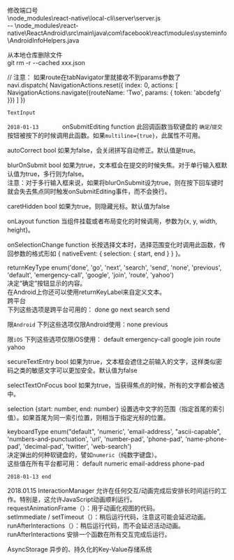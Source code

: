 修改端口号   
\node_modules\react-native\local-cli\server\server.js   
-- \node_modules\react-native\ReactAndroid\src\main\java\com\facebook\react\modules\systeminfo\AndroidInfoHelpers.java

从本地仓库删除文件   
git rm -r --cached xxx.json

  // 注意： 如果route在tabNavigator里就接收不到params参数了    
                navi.dispatch( NavigationActions.reset({
                    index: 0,
                    actions: [
                        NavigationActions.navigate({routeName: 'Two', params: { token: 'abcdefg' }})
                    ]
                })

    TextInput
   ``2018-01-13       ``
onSubmitEditing  function 此回调函数当软键盘的 ``确定``/``提交`` 按钮被按下的时候调用此函数。如果``multiline={true}``，此属性不可用。

autoCorrect bool 
如果为false，会关闭拼写自动修正。默认值是true。

blurOnSubmit bool 
如果为true，文本框会在提交的时候失焦。对于单行输入框默认值为true，多行则为false。     
注意：对于多行输入框来说，如果将blurOnSubmit设为true，则在按下回车键时就会失去焦点同时触发onSubmitEditing事件，而不会换行。

caretHidden bool 
如果为true，则隐藏光标。默认值为false

onLayout function 
当组件挂载或者布局变化的时候调用，参数为{x, y, width, height}。

onSelectionChange function 
长按选择文本时，选择范围变化时调用此函数，传回参数的格式形如 { nativeEvent: { selection: { start, end } } }。


returnKeyType enum('done', 'go', 'next', 'search', 'send', 'none', 'previous', 'default', 'emergency-call', 'google', 'join', 'route', 'yahoo')         
决定“确定”按钮显示的内容。      
在Android上你还可以使用returnKeyLabel来自定义文本。    
跨平台     
下列这些选项是跨平台可用的：
done
go
next
search
send    

限``Android``
下列这些选项仅限Android使用：none previous    

限``iOS``
下列这些选项仅限iOS使用：
default
emergency-call
google
join
route
yahoo

secureTextEntry bool 
 如果为true，文本框会遮住之前输入的文字，这样类似密码之类的敏感文字可以更加安全。默认值为false
 
 selectTextOnFocus bool 
 如果为true，当获得焦点的时候，所有的文字都会被选中。
 
 selection {start: number, end: number} 
 设置选中文字的范围（指定首尾的索引值）。如果首尾为同一索引位置，则相当于指定光标的位置。
 
 keyboardType enum("default", 'numeric', 'email-address', "ascii-capable", 'numbers-and-punctuation', 'url', 'number-pad', 'phone-pad', 'name-phone-pad', 'decimal-pad', 'twitter', 'web-search')        
 决定弹出的何种软键盘的，譬如``numeric``（纯数字键盘）。      
 这些值在所有平台都可用： 
 default
 numeric
 email-address
 phone-pad
        
   ``2018-01-13 end``
 
 2018.01.15
 InteractionManager  允许在任何交互/动画完成后安排长时间运行的工作。特别是，这允许JavaScript动画顺利运行。       
 requestAnimationFrame（）：用于动画化视图的代码。        
 setImmediate / setTimeout（）：稍后运行代码，注意这可能会延迟动画。     
 runAfterInteractions（）：稍后运行代码，而不会延迟活动动画。       
 runAfterInteractions  安排一个函数在所有交互完成后运行。      
 
 
 AsyncStorage 异步的、持久化的Key-Value存储系统